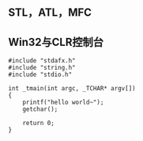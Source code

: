 ## STL，ATL，MFC ##

## Win32与CLR控制台 ##
```
#include "stdafx.h"
#include "string.h"
#include "stdio.h"

int _tmain(int argc, _TCHAR* argv[])
{
	printf("hello world~");
	getchar();

	return 0;
}
```